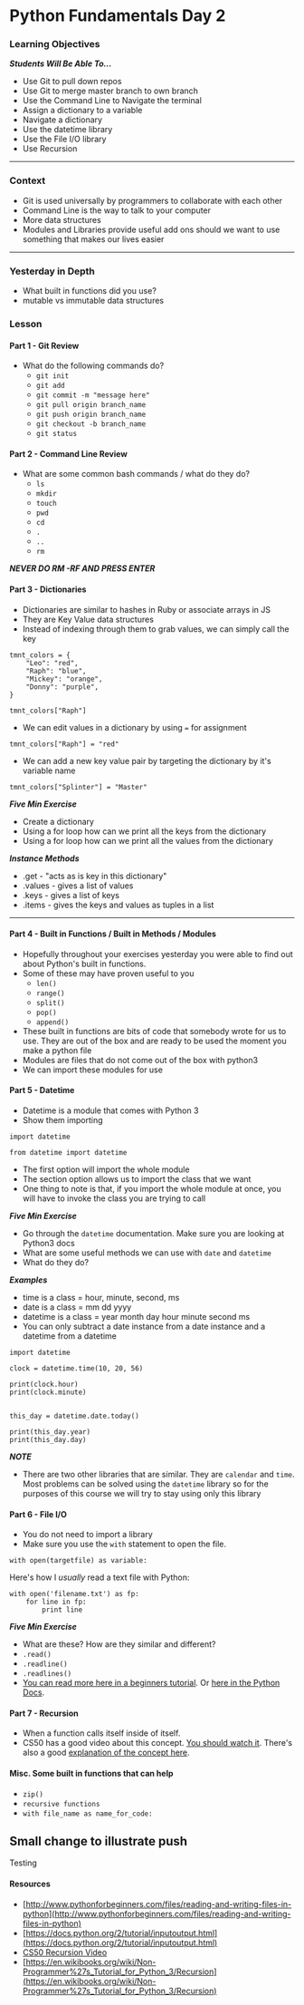 # Python Fundamentals Day 2

### Learning Objectives

***Students Will Be Able To...***

* Use Git to pull down repos
* Use Git to merge master branch to own branch
* Use the Command Line to Navigate the terminal
* Assign a dictionary to a variable
* Navigate a dictionary
* Use the datetime library
* Use the File I/O library
* Use Recursion

---
### Context

* Git is used universally by programmers to collaborate with each other
* Command Line is the way to talk to your computer
* More data structures
* Modules and Libraries provide useful add ons should we want to use something that makes our lives easier

---
### Yesterday in Depth

* What built in functions did you use?
* mutable vs immutable data structures 

### Lesson

#### Part 1 - Git Review

* What do the following commands do?
	* `git init`
	* `git add`
	* `git commit -m "message here"`
	* `git pull origin branch_name`
	* `git push origin branch_name`
	* `git checkout -b branch_name`
	* `git status`

#### Part 2 - Command Line Review

* What are some common bash commands / what do they do?
	* `ls`
	* `mkdir`
	* `touch`
	* `pwd`
	* `cd`
	* `.`
	* `..`
	* `rm`

***NEVER DO RM -RF AND PRESS ENTER***

#### Part 3 - Dictionaries 

* Dictionaries are similar to hashes in Ruby or associate arrays in JS
* They are Key Value data structures
* Instead of indexing through them to grab values, we can simply call the key

```
tmnt_colors = {
	"Leo": "red",
	"Raph": "blue",
	"Mickey": "orange",
	"Donny": "purple",
}

tmnt_colors["Raph"]
```
* We can edit values in a dictionary by using `=` for assignment

```
tmnt_colors["Raph"] = "red"
```

* We can add a new key  value pair by targeting the dictionary by it's variable name

```
tmnt_colors["Splinter"] = "Master"
```

***Five Min Exercise***

* Create a dictionary
* Using a for loop how can we print all the keys from the dictionary
* Using a for loop how can we print all the values from the dictionary

***Instance Methods***

* .get - "acts as is key in this dictionary"
* .values - gives a list of values
* .keys - gives a list of keys
* .items - gives the keys and values as tuples in a list

---

#### Part 4 - Built in Functions / Built in Methods / Modules

* Hopefully throughout your exercises yesterday you were able to find out about Python's built in functions. 
* Some of these may have proven useful to you
	* `len()`
	* `range()`
	* `split()`
	* `pop()`
	* `append()`
* These built in functions are bits of code that somebody wrote for us to use. They are out of the box and are ready to be used the moment you make a python file
* Modules are files that do not come out of the box with python3
* We can import these modules for use

#### Part 5 - Datetime

* Datetime is a module that comes with Python 3
* Show them importing

```
import datetime

from datetime import datetime
```
* The first option will import the whole module
* The section option allows us to import the class that we want
* One thing to note is that, if you import the whole module at once, you will have to invoke the class you are trying to call

***Five Min Exercise***

* Go through the `datetime` documentation. Make sure you are looking at Python3 docs
* What are some useful methods we can use with `date` and `datetime`
* What do they do?

***Examples***

* time is a class = hour, minute, second, ms
* date is a class = mm dd yyyy
* datetime is a class = year month day hour minute second ms
* You can only subtract a date instance from a date instance and a datetime from a datetime

```
import datetime

clock = datetime.time(10, 20, 56)

print(clock.hour)
print(clock.minute)


this_day = datetime.date.today()

print(this_day.year)
print(this_day.day)
```

***NOTE***

* There are two other libraries that are similar. They are `calendar` and `time`. Most problems can be solved using the `datetime` library so for the purposes of this course we will try to stay using only this library

#### Part 6 - File I/O

* You do not need to import a library
* Make sure you use the `with` statement to open the file. 
```
with open(targetfile) as variable:
```
Here's how I *usually* read a text file with Python:
```
with open('filename.txt') as fp:
    for line in fp:
        print line
```

***Five Min Exercise***

* What are these? How are they similar and different?
* `.read()`
* `.readline()`
* `.readlines()`
* [You can read more here in a beginners tutorial](http://www.pythonforbeginners.com/files/reading-and-writing-files-in-python).
Or [here in the Python Docs](https://docs.python.org/2/tutorial/inputoutput.html).

#### Part 7 - Recursion

* When a function calls itself inside of itself.
* CS50 has a good video about this concept. [You should watch it](https://youtu.be/oWDKy0sKFyQ?t=6m20s).
There's also a good [explanation of the concept here](https://en.wikibooks.org/wiki/Non-Programmer%27s_Tutorial_for_Python_3/Recursion).

#### Misc. Some built in functions that can help

* `zip()`
* `recursive functions`
* `with file_name as name_for_code:`

## Small change to illustrate push
Testing

#### Resources
* [http://www.pythonforbeginners.com/files/reading-and-writing-files-in-python](http://www.pythonforbeginners.com/files/reading-and-writing-files-in-python)
* [https://docs.python.org/2/tutorial/inputoutput.html](https://docs.python.org/2/tutorial/inputoutput.html)
* [CS50 Recursion Video](https://youtu.be/oWDKy0sKFyQ?t=6m20s)
* [https://en.wikibooks.org/wiki/Non-Programmer%27s_Tutorial_for_Python_3/Recursion](https://en.wikibooks.org/wiki/Non-Programmer%27s_Tutorial_for_Python_3/Recursion)
